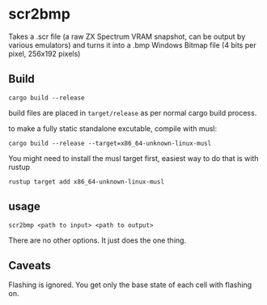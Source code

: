 # scr2bmp

Takes a .scr file (a raw ZX Spectrum VRAM snapshot, can be output by various emulators) and turns it into a .bmp Windows Bitmap file (4 bits per pixel, 256x192 pixels)

## Build

    cargo build --release

build files are placed in `target/release` as per normal cargo build process.

to make a fully static standalone excutable, compile with musl:

    cargo build --release --target=x86_64-unknown-linux-musl

You might need to install the musl target first, easiest way to do that is with rustup

    rustup target add x86_64-unknown-linux-musl

## usage

    scr2bmp <path to input> <path to output>

There are no other options. It just does the one thing.

## Caveats

Flashing is ignored. You get only the base state of each cell with flashing on.
